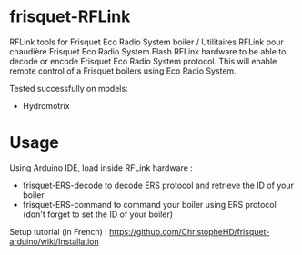 # frisquet-RFLink

RFLink tools for Frisquet Eco Radio System boiler / Utilitaires RFLink pour chaudière Frisquet Eco Radio System
Flash RFLink hardware to be able to decode or encode Frisquet Eco Radio System protocol. This will enable remote control of a Frisquet boilers using Eco Radio System.

Tested successfully on models:
- Hydromotrix

# Usage

Using Arduino IDE, load inside RFLink hardware :
- frisquet-ERS-decode to decode ERS protocol and retrieve the ID of your boiler
- frisquet-ERS-command to command your boiler using ERS protocol (don't forget to set the ID of your boiler)

Setup tutorial (in French) : https://github.com/ChristopheHD/frisquet-arduino/wiki/Installation
